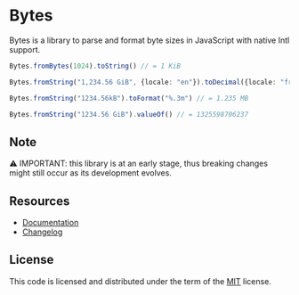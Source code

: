 Bytes
=====

Bytes is a library to parse and format byte sizes in JavaScript with native
Intl support.

```typescript
Bytes.fromBytes(1024).toString() // = 1 KiB

Bytes.fromString("1,234.56 GiB", {locale: "en"}).toDecimal({locale: "fr"}) // = 1,33 TB

Bytes.fromString("1234.56kB").toFormat("%.3m") // = 1.235 MB

Bytes.fromString("1234.56 GiB").valueOf() // = 1325598706237
```

Note
----

⚠️ IMPORTANT: this library is at an early stage, thus breaking changes might
still occur as its development evolves.

Resources
---------

* [Documentation](https://js-bytes.batou.dev/)
* [Changelog](https://github.com/vbatoufflet/js-bytes/blob/master/CHANGELOG.md)

License
-------

This code is licensed and distributed under the term of the
[MIT](https://opensource.org/licenses/MIT) license.
